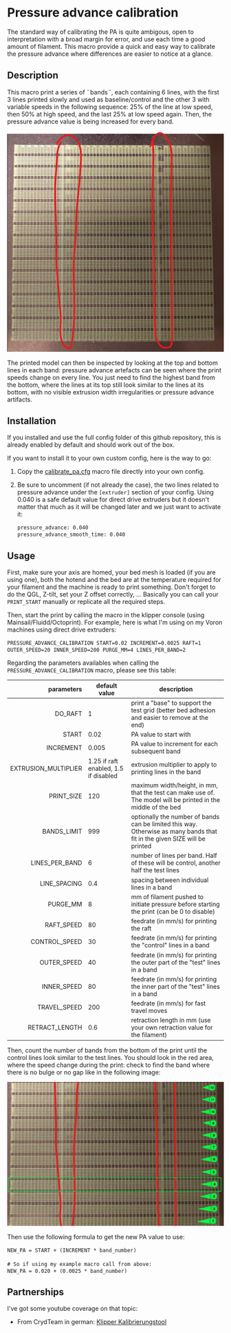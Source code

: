 # Pressure advance calibration

The standard way of calibrating the PA is quite ambigous, open to interpretation with a broad margin for error, and use each time a good amount of filament. This macro provide a quick and easy way to calibrate the pressure advance where differences are easier to notice at a glance.


## Description

This macro print a series of ¨bands¨, each containing 6 lines, with the first 3 lines printed slowly and used as baseline/control and the other 3 with variable speeds in the following sequence: 25% of the line at low speed, then 50% at high speed, and the last 25% at low speed again. Then, the pressure advance value is being increased for every band.

![PA_calibration.png](./../images/pa_calibration.png)

The printed model can then be inspected by looking at the top and bottom lines in each band: pressure advance artefacts can be seen where the print speeds change on every line. You just need to find the highest band from the bottom, where the lines at its top still look similar to the lines at its bottom, with no visible extrusion width irregularities or pressure advance artifacts.


## Installation

If you installed and use the full config folder of this github repository, this is already enabled by default and should work out of the box.

If you want to install it to your own custom config, here is the way to go:
  1. Copy the [calibrate_pa.cfg](./../../macros/addons/calibration/calibrate_pa.cfg) macro file directly into your own config.
  2. Be sure to uncomment (if not already the case), the two lines related to pressure advance under the `[extruder]` section of your config. Using 0.040 is a safe default value for direct drive extruders but it doesn't matter that much as it will be changed later and we just want to activate it:
    
     ```
     pressure_advance: 0.040
     pressure_advance_smooth_time: 0.040
     ```

## Usage

First, make sure your axis are homed, your bed mesh is loaded (if you are using one), both the hotend and the bed are at the temperature required for your filament and the machine is ready to print something. Don't forget to do the QGL, Z-tilt, set your Z offset correctly, ... Basically you can call your `PRINT_START` manually or replicate all the required steps.

Then, start the print by calling the macro in the klipper console (using Mainsail/Fluidd/Octoprint). For example, here is what I'm using on my Voron machines using direct drive extruders:

```
PRESSURE_ADVANCE_CALIBRATION START=0.02 INCREMENT=0.0025 RAFT=1 OUTER_SPEED=20 INNER_SPEED=200 PURGE_MM=4 LINES_PER_BAND=2
```

Regarding the parameters availables when calling the `PRESSURE_ADVANCE_CALIBRATION` macro, please see this table:

| parameters | default value | description |
|-----------:|---------------|-------------|
|DO_RAFT|1|print a "base" to support the test grid (better bed adhesion and easier to remove at the end)|
|START|0.02|PA value to start with|
|INCREMENT|0.005|PA value to increment for each subsequent band|
|EXTRUSION_MULTIPLIER|1.25 if raft enabled, 1.5 if disabled|extrusion multiplier to apply to printing lines in the band|
|PRINT_SIZE|120|maximum width/height, in mm, that the test can make use of. The model will be printed in the middle of the bed|
|BANDS_LIMIT|999|optionally the number of bands can be limited this way. Otherwise as many bands that fit in the given SIZE will be printed|
|LINES_PER_BAND|6|number of lines per band. Half of these will be control, another half the test lines|
|LINE_SPACING|0.4|spacing between individual lines in a band|
|PURGE_MM|8|mm of filament pushed to initiate pressure before starting the print (can be 0 to disable)|
|RAFT_SPEED|80|feedrate (in mm/s) for printing the raft|
|CONTROL_SPEED|30|feedrate (in mm/s) for printing the "control" lines in a band|
|OUTER_SPEED|40|feedrate (in mm/s) for printing the outer part of the "test" lines in a band|
|INNER_SPEED|80|feedrate (in mm/s) for printing the inner part of the "test" lines in a band|
|TRAVEL_SPEED|200|feedrate (in mm/s) for fast travel moves|
|RETRACT_LENGTH|0.6|retraction length in mm (use your own retraction value for the filament)|

Then, count the number of bands from the bottom of the print until the control lines look similar to the test lines. You should look in the red area, where the speed change during the print: check to find the band where there is no bulge or no gap like in the following image:

![band count](./../images/pa_calibration_band_count.png)

Then use the following formula to get the new PA value to use:

```
NEW_PA = START + (INCREMENT * band_number)

# So if using my example macro call from above:
NEW_PA = 0.020 + (0.0025 * band_number)
```


## Partnerships

I've got some youtube coverage on that topic:
  - From CrydTeam in german: [Klipper Kalibrierungstool](https://www.youtube.com/watch?v=wlEl437ix8o&t=795s)
